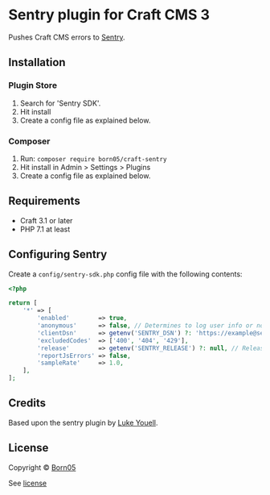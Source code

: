 # Sentry plugin for Craft CMS 3

Pushes Craft CMS errors to [Sentry](https://sentry.io/).

## Installation

### Plugin Store
1. Search for 'Sentry SDK'.
2. Hit install
3. Create a config file as explained below.

### Composer
1. Run: `composer require born05/craft-sentry`
2. Hit install in Admin > Settings > Plugins
3. Create a config file as explained below.

## Requirements
- Craft 3.1 or later
- PHP 7.1 at least

## Configuring Sentry
Create a `config/sentry-sdk.php` config file with the following contents:

```php
<?php

return [
    '*' => [
        'enabled'        => true,
        'anonymous'      => false, // Determines to log user info or not
        'clientDsn'      => getenv('SENTRY_DSN') ?: 'https://example@sentry.io/123456789', // Set as string or use environment variable.
        'excludedCodes'  => ['400', '404', '429'],
        'release'        => getenv('SENTRY_RELEASE') ?: null, // Release number/name used by sentry.
        'reportJsErrors' => false,
        'sampleRate'     => 1.0,
    ],
];
```

## Credits
Based upon the sentry plugin by [Luke Youell](https://github.com/lukeyouell).

## License

Copyright © [Born05](https://www.born05.com/)

See [license](https://github.com/born05/craft-sentry/blob/master/LICENSE.md)
